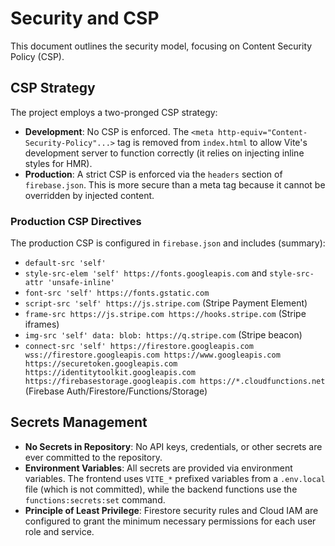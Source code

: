 # Security and CSP

This document outlines the security model, focusing on Content Security Policy (CSP).

## CSP Strategy

The project employs a two-pronged CSP strategy:

- **Development**: No CSP is enforced. The `<meta http-equiv="Content-Security-Policy"...>` tag is removed from `index.html` to allow Vite's development server to function correctly (it relies on injecting inline styles for HMR).
- **Production**: A strict CSP is enforced via the `headers` section of `firebase.json`. This is more secure than a meta tag because it cannot be overridden by injected content.

### Production CSP Directives

The production CSP is configured in `firebase.json` and includes (summary):

- `default-src 'self'`
- `style-src-elem 'self' https://fonts.googleapis.com` and `style-src-attr 'unsafe-inline'`
- `font-src 'self' https://fonts.gstatic.com`
- `script-src 'self' https://js.stripe.com` (Stripe Payment Element)
- `frame-src https://js.stripe.com https://hooks.stripe.com` (Stripe iframes)
- `img-src 'self' data: blob: https://q.stripe.com` (Stripe beacon)
- `connect-src 'self' https://firestore.googleapis.com wss://firestore.googleapis.com https://www.googleapis.com https://securetoken.googleapis.com https://identitytoolkit.googleapis.com https://firebasestorage.googleapis.com https://*.cloudfunctions.net` (Firebase Auth/Firestore/Functions/Storage)

## Secrets Management

- **No Secrets in Repository**: No API keys, credentials, or other secrets are ever committed to the repository.
- **Environment Variables**: All secrets are provided via environment variables. The frontend uses `VITE_*` prefixed variables from a `.env.local` file (which is not committed), while the backend functions use the `functions:secrets:set` command.
- **Principle of Least Privilege**: Firestore security rules and Cloud IAM are configured to grant the minimum necessary permissions for each user role and service.
